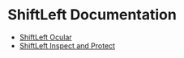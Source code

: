 # ShiftLeft Documentation

* [ShiftLeft Ocular](https://shiftleft.gitbook.io/ocular/)
* [ShiftLeft Inspect and Protect](getting-started/getting-started.md)
